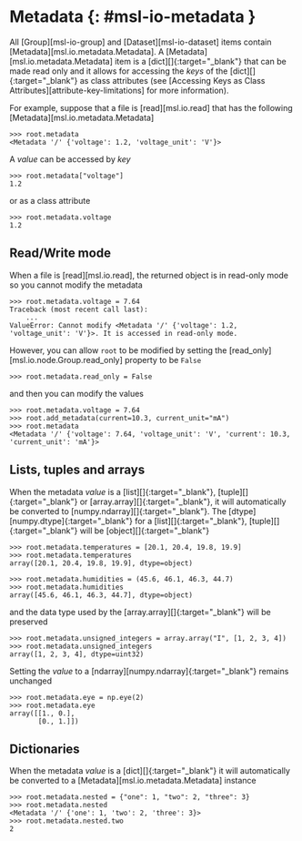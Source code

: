 # Metadata {: #msl-io-metadata }

All [Group][msl-io-group] and [Dataset][msl-io-dataset] items contain [Metadata][msl.io.metadata.Metadata]. A [Metadata][msl.io.metadata.Metadata] item is a [dict][]{:target="_blank"} that can be made read only and it allows for accessing the *keys* of the [dict][]{:target="_blank"} as class attributes (see [Accessing Keys as Class Attributes][attribute-key-limitations] for more information).

For example, suppose that a file is [read][msl.io.read] that has the following [Metadata][msl.io.metadata.Metadata]

<!-- invisible-code-block: pycon
>>> import array
>>> import numpy as np
>>> from msl.io import JSONWriter
>>> root = JSONWriter()
>>> root.add_metadata(voltage=1.2)
>>> root.add_metadata(voltage_unit='V')
>>> root.read_only = True

-->

```pycon
>>> root.metadata
<Metadata '/' {'voltage': 1.2, 'voltage_unit': 'V'}>

```

A *value* can be accessed by *key*

```pycon
>>> root.metadata["voltage"]
1.2

```

or as a class attribute

```pycon
>>> root.metadata.voltage
1.2

```

## Read/Write mode

When a file is [read][msl.io.read], the returned object is in read-only mode so you cannot modify the metadata

```pycon
>>> root.metadata.voltage = 7.64
Traceback (most recent call last):
    ...
ValueError: Cannot modify <Metadata '/' {'voltage': 1.2, 'voltage_unit': 'V'}>. It is accessed in read-only mode.

```

However, you can allow `root` to be modified by setting the [read_only][msl.io.node.Group.read_only] property to be `False`

```pycon
>>> root.metadata.read_only = False

```

and then you can modify the values

```pycon
>>> root.metadata.voltage = 7.64
>>> root.add_metadata(current=10.3, current_unit="mA")
>>> root.metadata
<Metadata '/' {'voltage': 7.64, 'voltage_unit': 'V', 'current': 10.3, 'current_unit': 'mA'}>

```

## Lists, tuples and arrays

When the metadata *value* is a [list][]{:target="_blank"}, [tuple][]{:target="_blank"} or [array.array][]{:target="_blank"}, it will automatically be converted to [numpy.ndarray][]{:target="_blank"}. The [dtype][numpy.dtype]{:target="_blank"} for a [list][]{:target="_blank"}, [tuple][]{:target="_blank"} will be [object][]{:target="_blank"}

```pycon
>>> root.metadata.temperatures = [20.1, 20.4, 19.8, 19.9]
>>> root.metadata.temperatures
array([20.1, 20.4, 19.8, 19.9], dtype=object)

```
```pycon
>>> root.metadata.humidities = (45.6, 46.1, 46.3, 44.7)
>>> root.metadata.humidities
array([45.6, 46.1, 46.3, 44.7], dtype=object)

```

and the data type used by the [array.array][]{:target="_blank"} will be preserved

```pycon
>>> root.metadata.unsigned_integers = array.array("I", [1, 2, 3, 4])
>>> root.metadata.unsigned_integers
array([1, 2, 3, 4], dtype=uint32)

```

Setting the *value* to a [ndarray][numpy.ndarray]{:target="_blank"} remains unchanged

```pycon
>>> root.metadata.eye = np.eye(2)
>>> root.metadata.eye
array([[1., 0.],
       [0., 1.]])

```

## Dictionaries

When the metadata *value* is a [dict][]{:target="_blank"} it will automatically be converted to a [Metadata][msl.io.metadata.Metadata] instance

```pycon
>>> root.metadata.nested = {"one": 1, "two": 2, "three": 3}
>>> root.metadata.nested
<Metadata '/' {'one': 1, 'two': 2, 'three': 3}>
>>> root.metadata.nested.two
2

```
